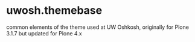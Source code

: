 uwosh.themebase
===============

common elements of the theme used at UW Oshkosh, originally for Plone 3.1.7 but updated for Plone 4.x
